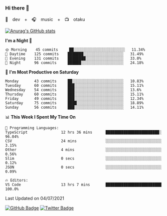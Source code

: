 ### Hi there 👋

🚀　dev　+　🎧　music　+　📺　otaku


[![Anurag's GitHub stats](https://github-readme-stats.vercel.app/api?username=koheitasaka&count_private=true&show_icons=true&theme=monokai)](https://github.com/koheitasaka/github-readme-stats)

<!--START_SECTION:waka-->
**I'm a Night 🦉** 

```text
🌞 Morning    45 commits     ██░░░░░░░░░░░░░░░░░░░░░░░   11.34% 
🌆 Daytime    125 commits    ███████░░░░░░░░░░░░░░░░░░   31.49% 
🌃 Evening    131 commits    ████████░░░░░░░░░░░░░░░░░   33.0% 
🌙 Night      96 commits     ██████░░░░░░░░░░░░░░░░░░░   24.18%

```
📅 **I'm Most Productive on Saturday** 

```text
Monday       43 commits     ██░░░░░░░░░░░░░░░░░░░░░░░   10.83% 
Tuesday      60 commits     ███░░░░░░░░░░░░░░░░░░░░░░   15.11% 
Wednesday    54 commits     ███░░░░░░░░░░░░░░░░░░░░░░   13.6% 
Thursday     60 commits     ███░░░░░░░░░░░░░░░░░░░░░░   15.11% 
Friday       49 commits     ███░░░░░░░░░░░░░░░░░░░░░░   12.34% 
Saturday     75 commits     ████░░░░░░░░░░░░░░░░░░░░░   18.89% 
Sunday       56 commits     ███░░░░░░░░░░░░░░░░░░░░░░   14.11%

```


📊 **This Week I Spent My Time On** 

```text
💬 Programming Languages: 
TypeScript               12 hrs 36 mins      ████████████████████████░   96.04% 
CSV                      24 mins             ░░░░░░░░░░░░░░░░░░░░░░░░░   3.15% 
Other                    4 mins              ░░░░░░░░░░░░░░░░░░░░░░░░░   0.56% 
Slim                     0 secs              ░░░░░░░░░░░░░░░░░░░░░░░░░   0.12% 
JSON                     0 secs              ░░░░░░░░░░░░░░░░░░░░░░░░░   0.09%

🔥 Editors: 
VS Code                  13 hrs 7 mins       █████████████████████████   100.0%

```


 Last Updated on 04/07/2021
<!--END_SECTION:waka-->

[![GitHub Badge](https://img.shields.io/badge/GitHub-100000?style=for-the-badge&logo=github&logoColor=white)](https://github.com/koheitasaka)
[![Twitter Badge](https://img.shields.io/badge/Twitter-1DA1F2?style=for-the-badge&logo=twitter&logoColor=white)](https://twitter.com/sleep_asleep_)
